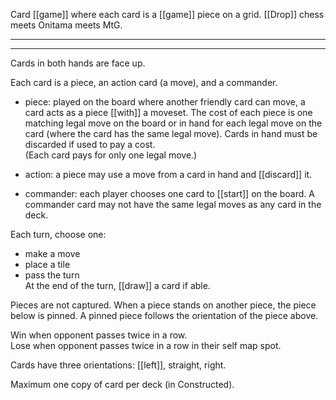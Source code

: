 Card [[game]] where each card is a [[game]] piece on a grid. [[Drop]] chess meets Onitama meets MtG.

***



* * *

Cards in both hands are face up.  
  
Each card is a piece, an action card (a move), and a commander.  
  
- piece: played on the board where another friendly card can move, a card acts as a piece [[with]] a moveset. The cost of each piece is one matching legal move on the board or in hand for each legal move on the card (where the card has the same legal move). Cards in hand must be discarded if used to pay a cost.  
(Each card pays for only one legal move.)  
  
- action: a piece may use a move from a card in hand and [[discard]] it.  
- commander: each player chooses one card to [[start]] on the board. A commander card may not have the same legal moves as any card in the deck.  
  
Each turn, choose one:  
- make a move  
- place a tile  
- pass the turn  
At the end of the turn, [[draw]] a card if able.  
  
Pieces are not captured. When a piece stands on another piece, the piece below is pinned. A pinned piece follows the orientation of the piece above.  
  
Win when opponent passes twice in a row.  
Lose when opponent passes twice in a row in their self map spot.  
  
Cards have three orientations: [[left]], straight, right.  
  
Maximum one copy of card per deck (in Constructed).